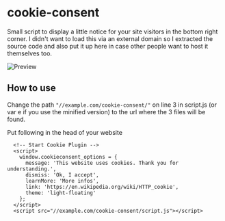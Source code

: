 # cookie-consent

Small script to display a little notice for your site visitors in the bottom right corner.
I didn't want to load this via an external domain so I extracted the source code and also put it up here in case other people want to host it themselves too.

![Preview](https://puu.sh/ymwOO/f002b0a5c9.png)

## How to use

Change the path `"//example.com/cookie-consent/"` on line 3 in script.js (or var e if you use the minified version) to the url where the 3 files will be found.

Put following in the head of your website
```
  <!-- Start Cookie Plugin -->
  <script>
    window.cookieconsent_options = {
      message: 'This website uses cookies. Thank you for understanding.',
      dismiss: 'Ok, I accept',
      learnMore: 'More infos',
      link: 'https://en.wikipedia.org/wiki/HTTP_cookie',
      theme: 'light-floating'
    };
  </script>
  <script src="//example.com/cookie-consent/script.js"></script>
```

